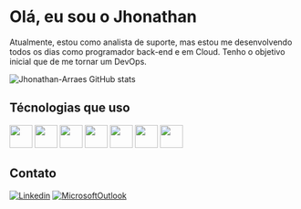 # Olá, eu sou o Jhonathan

Atualmente, estou como analista de suporte, mas estou me desenvolvendo todos os dias como programador back-end e em Cloud.
Tenho o objetivo inicial que de me tornar um DevOps.

  ![Jhonathan-Arraes GitHub stats](https://github-readme-stats.vercel.app/api?username=Jhonathan-Arraes&show_icons=true&theme=tokyonight)

## Técnologias que uso

<img src="https://cdn.jsdelivr.net/gh/devicons/devicon/icons/java/java-original-wordmark.svg" width="40" height="40" /> <img src="https://cdn.jsdelivr.net/gh/devicons/devicon/icons/spring/spring-original-wordmark.svg" width="40" height="40" /> <img src="https://cdn.jsdelivr.net/gh/devicons/devicon/icons/mysql/mysql-original-wordmark.svg" width="40" height="40" /> <img src="https://cdn.jsdelivr.net/gh/devicons/devicon/icons/postgresql/postgresql-original-wordmark.svg" width="40" height="40" /> <img src="https://cdn.jsdelivr.net/gh/devicons/devicon/icons/microsoftsqlserver/microsoftsqlserver-plain-wordmark.svg" width="40" height="40" /> <img src="https://cdn.jsdelivr.net/gh/devicons/devicon/icons/docker/docker-original-wordmark.svg" width="40" height="40" /> <img src="https://cdn.jsdelivr.net/gh/devicons/devicon/icons/amazonwebservices/amazonwebservices-original-wordmark.svg" width="40" height="40" />
  
  ## Contato
  
  [![Linkedin](https://img.shields.io/badge/LinkedIn-0077B5?style=for-the-badge&logo=linkedin&logoColor=white)](https://www.linkedin.com/in/jhonathan-arraes)
   [![MicrosoftOutlook](https://img.shields.io/badge/Microsoft_Outlook-0078D4?style=for-the-badge&logo=microsoft-outlook&logoColor=white)](mailto:jhonathan-arraes@hotmail.com)
